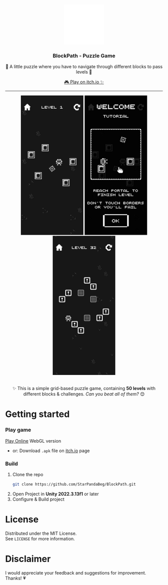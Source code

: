 <br />
<p align="center">
   <a href="https://github.com/StarPandaBeg/BlockPath">
    <img src=".github/logo.png" alt="Logo" width="128" height="128" />
   </a>

   <h3 align="center">BlockPath - Puzzle Game</h3>

   <p align="center">
    🧩 A little puzzle where you have to navigate through different blocks to pass levels 🎲
   </p>

   <p align="center">
    <a href="https://starpandax.itch.io/blockpath">🎮 Play on itch.io ✨</a>
   </p>
</p>

---

<div align="center">
  <img src=".github/screen-1.jpg" alt="" width="200">
  <img src=".github/screen-2.jpg" alt="" width="200">
  <img src=".github/screen-3.jpg" alt="" width="200">
</div>
<br />
<p align="center">
✨ This is a simple grid-based puzzle game, containing <b>50 levels</b> with different blocks & challenges. <i>Can you beat all of them?</i> 😊
</p>

# Getting started

### Play game

<a href="https://starpandax.itch.io/blockpath">Play Online</a> WebGL version

- or: Download `.apk` file on <a href="https://starpandax.itch.io/blockpath/purchase">itch.io</a> page

### Build

1. Clone the repo
    ```bash
    git clone https://github.com/StarPandaBeg/BlockPath.git
    ```
2. Open Project in **Unity 2022.3.13f1** or later
3. Configure & Build project

# License

Distributed under the MIT License.  
See `LICENSE` for more information.

# Disclaimer

I would appreciate your feedback and suggestions for improvement. Thanks! 💗
